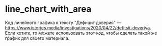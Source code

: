 # line_chart_with_area
Код линейного графика к тексту  "Дефицит доверия" — https://www.istories.media/investigations/2020/04/22/defitsit-doveriya. 
Если хотите, то можете использовать этот код, чтобы сделать такой же график для своего материала. 
